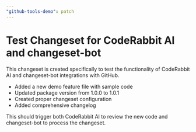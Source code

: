 ```yaml
---
"github-tools-demo": patch
---
```


# Test Changeset for CodeRabbit AI and changeset-bot

This changeset is created specifically to test the functionality of CodeRabbit AI and changeset-bot integrations with GitHub.

- Added a new demo feature file with sample code
- Updated package version from 1.0.0 to 1.0.1
- Created proper changeset configuration
- Added comprehensive changelog

This should trigger both CodeRabbit AI to review the new code and changeset-bot to process the changeset.